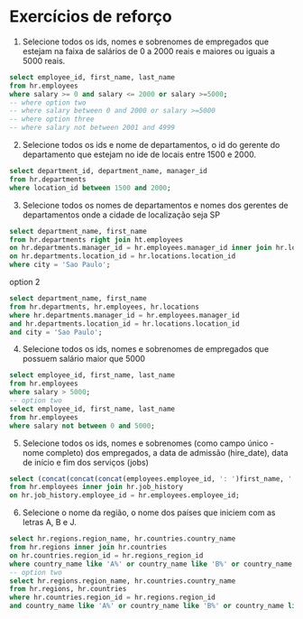 # Exercícios de reforço

1. Selecione todos os ids, nomes e sobrenomes de empregados que estejam na faixa de salários de 0 a 2000 reais e maiores ou iguais a 5000 reais.

```sql
select employee_id, first_name, last_name
from hr.employees
where salary >= 0 and salary <= 2000 or salary >=5000;
-- where option two
-- where salary between 0 and 2000 or salary >=5000
-- where option three
-- where salary not between 2001 and 4999
```

2. Selecione todos os ids e nome de departamentos, o id do gerente do departamento que estejam no ide de locais entre 1500 e 2000.

```sql
select department_id, department_name, manager_id
from hr.departments
where location_id between 1500 and 2000;
```

3. Selecione todos os nomes de departamentos e nomes dos gerentes de departamentos onde a cidade de localização seja SP

```sql
select department_name, first_name
from hr.departments right join ht.employees
on hr.departments.manager_id = hr.employees.manager_id inner join hr.locations
on hr.departments.location_id = hr.locations.location_id
where city = 'Sao Paulo';
```

option 2

```sql
select department_name, first_name
from hr.departments, hr.employees, hr.locations
where hr.departments.manager_id = hr.employees.manager_id
and hr.departments.location_id = hr.locations.location_id
and city = 'Sao Paulo';
```

4. Selecione todos os ids, nomes e sobrenomes de empregados que possuem salário maior que 5000

```sql
select employee_id, first_name, last_name
from hr.employees
where salary > 5000;
-- option two
select employee_id, first_name, last_name
from hr.employees
where salary not between 0 and 5000;
```

5. Selecione todos os ids, nomes e sobrenomes (como campo único - nome completo) dos empregados, a data de admissão (hire_date), data de início e fim dos serviços (jobs)

```sql
select (concat(concat(concat(employees.employee_id, ': ')first_name, ' ')last_name)) as full_name, hire_date, start_date, end_date
from hr.employees inner join hr.job_history
on hr.job_history.employee_id = hr.employees.employee_id;
```

6. Selecione o nome da região, o nome dos países que iniciem com as letras A, B e J.

```sql
select hr.regions.region_name, hr.countries.country_name
from hr.regions inner join hr.countries
on hr.countries.region_id = hr.regions_region_id
where country_name like 'A%' or country_name like 'B%' or country_name like 'J%';
-- option two
select hr.regions.region_name, hr.countries.country_name
from hr.regions, hr.countries
where hr.countries.region_id = hr.regions.region_id
and country_name like 'A%' or country_name like 'B%' or country_name like 'J%';
```
